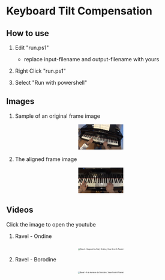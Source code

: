 # Keyboard Tilt Compensation

## How to use

1. Edit "run.ps1"
   - replace input-filename and output-filename with yours

2. Right Click "run.ps1"

3. Select "Run with powershell"



## Images

1. Sample of an original frame image

<div align="center">
<img src="img/tilted.png" alt="Tilted Keyboard" style="zoom: 25%;" />
</div>


2. The aligned frame image

<div align="center">
<img src="img/aligned.png" alt="Aligned Keyboard" style="zoom: 25%;" />
</div>

## Videos

Click the image to open the youtube

1. Ravel - Ondine

[<div align="center"><img src="https://img.youtube.com/vi/KKtS95o1Qlk/0.jpg" alt="Ravel - Gaspard La Nuit, Ondine, View from A Pianist" style="zoom: 33%;"/></div>](https://www.youtube.com/watch?v=KKtS95o1Qlk)

2. Ravel - Borodine

[<div align="center"><img src="https://img.youtube.com/vi/a8nHeF6jmoU/0.jpg" alt="Ravel - A la maniere de Borodine, View from A Pianist" style="zoom: 33%;"/></div>](https://www.youtube.com/watch?v=a8nHeF6jmoU)
